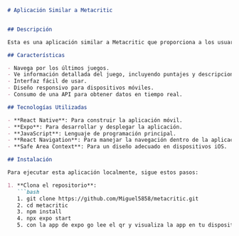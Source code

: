 


```markdown
# Aplicación Similar a Metacritic


## Descripción

Esta es una aplicación similar a Metacritic que proporciona a los usuarios reseñas y puntajes actualizados para los últimos juegos. Los usuarios pueden navegar a través de una variedad de juegos, ver información detallada sobre cada juego y explorar calificaciones de diversas fuentes a través de una API.

## Características

- Navega por los últimos juegos.
- Ve información detallada del juego, incluyendo puntajes y descripciones.
- Interfaz fácil de usar.
- Diseño responsivo para dispositivos móviles.
- Consumo de una API para obtener datos en tiempo real.

## Tecnologías Utilizadas

- **React Native**: Para construir la aplicación móvil.
- **Expo**: Para desarrollar y desplegar la aplicación.
- **JavaScript**: Lenguaje de programación principal.
- **React Navigation**: Para manejar la navegación dentro de la aplicación.
- **Safe Area Context**: Para un diseño adecuado en dispositivos iOS.

## Instalación

Para ejecutar esta aplicación localmente, sigue estos pasos:

1. **Clona el repositorio**:
   ```bash
   1. git clone https://github.com/Miguel5858/metacritic.git
   2. cd metacritic
   3. npm install
   4. npx expo start
   5. con la app de expo go lee el qr y visualiza la app en tu dispositivo fisico



